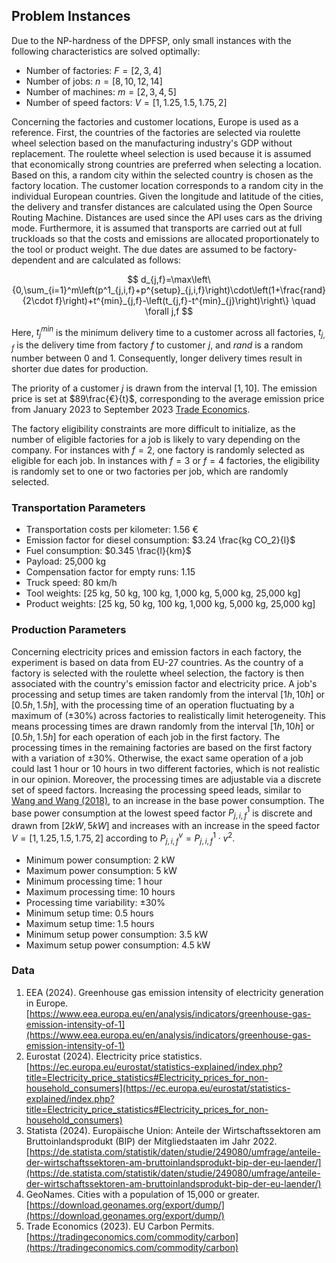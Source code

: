 ## Problem Instances

Due to the NP-hardness of the DPFSP, only small instances with the following characteristics are solved optimally:

- Number of factories: $F = [2, 3, 4]$
- Number of jobs: $n = [8, 10, 12, 14]$
- Number of machines: $m = [2, 3, 4, 5]$
- Number of speed factors: $V = [1, 1.25, 1.5, 1.75, 2]$

Concerning the factories and customer locations, Europe is used as a reference. First, the countries of the factories are selected via roulette wheel selection based on the manufacturing industry's GDP without replacement. The roulette wheel selection is used because it is assumed that economically strong countries are preferred when selecting a location. Based on this, a random city within the selected country is chosen as the factory location. The customer location corresponds to a random city in the individual European countries. Given the longitude and latitude of the cities, the delivery and transfer distances are calculated using the Open Source Routing Machine. Distances are used since the API uses cars as the driving mode. Furthermore, it is assumed that transports are carried out at full truckloads so that the costs and emissions are allocated proportionately to the tool or product weight. The due dates are assumed to be factory-dependent and are calculated as follows:

$$
d_{j,f}=\max\left\{0,\sum_{i=1}^m\left(p^1_{j,i,f}+p^{setup}_{j,i,f}\right)\cdot\left(1+\frac{rand}{2\cdot f}\right)+t^{min}_{j,f}-\left(t_{j,f}-t^{min}_{j}\right)\right\} \quad \forall j,f
$$

Here, $t^{min}_{j}$ is the minimum delivery time to a customer across all factories, $t_{j,f}$ is the delivery time from factory $f$ to customer $j$, and $rand$ is a random number between 0 and 1. Consequently, longer delivery times result in shorter due dates for production.

The priority of a customer $j$ is drawn from the interval $[1, 10]$. The emission price is set at $89\frac{€}{t}$, corresponding to the average emission price from January 2023 to September 2023 [Trade Economics](https://tradingeconomics.com/commodity/carbon).

The factory eligibility constraints are more difficult to initialize, as the number of eligible factories for a job is likely to vary depending on the company. For instances with $f = 2$, one factory is randomly selected as eligible for each job. In instances with $f = 3$ or $f = 4$ factories, the eligibility is randomly set to one or two factories per job, which are randomly selected.

### Transportation Parameters

- Transportation costs per kilometer: 1.56 €
- Emission factor for diesel consumption: $3.24 \frac{kg CO_2}{l}$
- Fuel consumption: $0.345 \frac{l}{km}$
- Payload: 25,000 kg
- Compensation factor for empty runs: 1.15
- Truck speed: 80 km/h
- Tool weights: [25 kg, 50 kg, 100 kg, 1,000 kg, 5,000 kg, 25,000 kg]
- Product weights: [25 kg, 50 kg, 100 kg, 1,000 kg, 5,000 kg, 25,000 kg]

### Production Parameters

Concerning electricity prices and emission factors in each factory, the experiment is based on data from EU-27 countries. As the country of a factory is selected with the roulette wheel selection, the factory is then associated with the country's emission factor and electricity price. A job's processing and setup times are taken randomly from the interval $[1h, 10h]$ or $[0.5h, 1.5h]$, with the processing time of an operation fluctuating by a maximum of (±30%) across factories to realistically limit heterogeneity. This means processing times are drawn randomly from the interval $[1h, 10h]$ or $[0.5h, 1.5h]$ for each operation of each job in the first factory. The processing times in the remaining factories are based on the first factory with a variation of ±30%. Otherwise, the exact same operation of a job could last 1 hour or 10 hours in two different factories, which is not realistic in our opinion. Moreover, the processing times are adjustable via a discrete set of speed factors. Increasing the processing speed leads, similar to [Wang and Wang (2018)](https://doi.org/10.1109/TSMC.2017.2788879), to an increase in the base power consumption. The base power consumption at the lowest speed factor $P_{j,i,f}^1$ is discrete and drawn from $[2kW, 5kW]$ and increases with an increase in the speed factor $V = [1, 1.25, 1.5, 1.75, 2]$ according to $P_{j,i,f}^v = P_{j,i,f}^1 \cdot v^2$.

- Minimum power consumption: 2 kW
- Maximum power consumption: 5 kW
- Minimum processing time: 1 hour
- Maximum processing time: 10 hours
- Processing time variability: ±30%
- Minimum setup time: 0.5 hours
- Maximum setup time: 1.5 hours
- Minimum setup power consumption: 3.5 kW
- Maximum setup power consumption: 4.5 kW

### Data 

1. EEA (2024). Greenhouse gas emission intensity of electricity generation in Europe. [https://www.eea.europa.eu/en/analysis/indicators/greenhouse-gas-emission-intensity-of-1](https://www.eea.europa.eu/en/analysis/indicators/greenhouse-gas-emission-intensity-of-1)
2. Eurostat (2024). Electricity price statistics. [https://ec.europa.eu/eurostat/statistics-explained/index.php?title=Electricity_price_statistics#Electricity_prices_for_non-household_consumers](https://ec.europa.eu/eurostat/statistics-explained/index.php?title=Electricity_price_statistics#Electricity_prices_for_non-household_consumers)
3. Statista (2024). Europäische Union: Anteile der Wirtschaftssektoren am Bruttoinlandsprodukt (BIP) der Mitgliedstaaten im Jahr 2022. [https://de.statista.com/statistik/daten/studie/249080/umfrage/anteile-der-wirtschaftssektoren-am-bruttoinlandsprodukt-bip-der-eu-laender/](https://de.statista.com/statistik/daten/studie/249080/umfrage/anteile-der-wirtschaftssektoren-am-bruttoinlandsprodukt-bip-der-eu-laender/)
4. GeoNames. Cities with a population of 15,000 or greater. [https://download.geonames.org/export/dump/](https://download.geonames.org/export/dump/)
5. Trade Economics (2023). EU Carbon Permits. [https://tradingeconomics.com/commodity/carbon](https://tradingeconomics.com/commodity/carbon)
